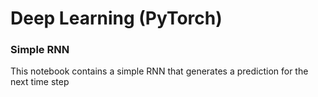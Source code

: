 # Deep Learning (PyTorch)

### Simple RNN

This notebook contains a simple RNN that generates a prediction for the next time step
